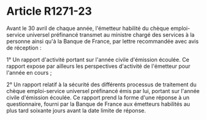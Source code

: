 # Article R1271-23

Avant le 30 avril de chaque année, l'émetteur habilité du chèque emploi-service universel préfinancé transmet au ministre chargé des services à la personne ainsi qu'à la Banque de France, par lettre recommandée avec avis de réception :

  
1° Un rapport d'activité portant sur l'année civile d'émission écoulée. Ce rapport expose par ailleurs les perspectives d'activité de l'émetteur pour l'année en cours ;

  
2° Un rapport relatif à la sécurité des différents processus de traitement du chèque emploi-service universel préfinancé émis par lui, portant sur l'année civile d'émission écoulée. Ce rapport prend la forme d'une réponse à un questionnaire, fourni par la Banque de France aux émetteurs habilités au plus tard soixante jours avant la date limite de réponse.